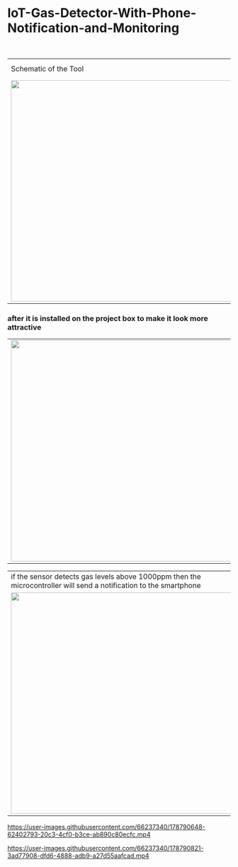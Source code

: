 # IoT-Gas-Detector-With-Phone-Notification-and-Monitoring
<br>

<table>
  <tr>
     <td>Schematic of the Tool</td>
     <td>Hardware Implementation. <br>
     but it looks so messy</td>
  </tr>
  <tr>
    <td><img src=https://user-images.githubusercontent.com/66237340/177518936-1c673328-9328-4245-a5b0-74843d0458b4.png width="500"></td>
    <td><img src=https://user-images.githubusercontent.com/66237340/178765204-6f2ee1f8-01d0-4d59-b223-73fec334a3c7.JPG width="500"></td>
  </tr>
 </table>

<table>
  <tr>
     <h3>after it is installed on the project box to make it look more attractive</h3>
  </tr>
  <tr>
    <td><img src=https://user-images.githubusercontent.com/66237340/178765415-0586eff3-9af5-48d9-9f8e-9ed45041ae58.JPG width="500"></td>
    <td><img src=https://user-images.githubusercontent.com/66237340/178765440-a1c359d1-6c9f-4a6d-9f07-298a8a57f4dd.JPG width="500"></td>
  </tr>
 </table>

<table>
  <tr>
     <td>if the sensor detects gas levels above 1000ppm then the <br>
     microcontroller will send a notification to the smartphone</td>
     <td>Live Preview in App</td>
  </tr>
  <tr>
    <td><img src=https://user-images.githubusercontent.com/66237340/178778596-5a1baa74-59ec-4c0a-8233-5842a9985cfb.PNG width="500"></td>
    <td><img src=https://user-images.githubusercontent.com/66237340/178778616-081c122c-6a3c-4e70-8ee9-619cfb2cfd99.PNG width="500"></td>
  </tr>
 </table>
 
https://user-images.githubusercontent.com/66237340/178790648-62402793-20c3-4cf0-b3ce-ab890c80ecfc.mp4

https://user-images.githubusercontent.com/66237340/178790821-3ad77908-dfd6-4888-adb9-a27d55aafcad.mp4


